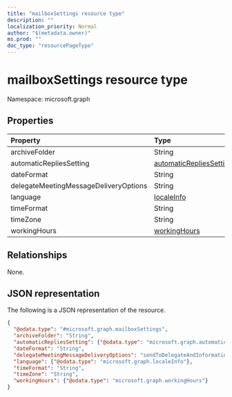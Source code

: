 ```yaml
---
title: "mailboxSettings resource type"
description: ""
localization_priority: Normal
author: "$(metadata.owner)"
ms.prod: ""
doc_type: "resourcePageType"
---
```


# mailboxSettings resource type

Namespace: microsoft.graph

## Properties

| Property                              | Type                                                               | Description |
| :------------------------------------ | :----------------------------------------------------------------- | :---------- |
| archiveFolder                         | String                                                             |             |
| automaticRepliesSetting               | [automaticRepliesSetting](../resources/automaticrepliessetting.md) |             |
| dateFormat                            | String                                                             |             |
| delegateMeetingMessageDeliveryOptions | String                                                             |             |
| language                              | [localeInfo](../resources/localeinfo.md)                           |             |
| timeFormat                            | String                                                             |             |
| timeZone                              | String                                                             |             |
| workingHours                          | [workingHours](../resources/workinghours.md)                       |             |

## Relationships

None.

## JSON representation

The following is a JSON representation of the resource.

<!-- {
  "blockType": "resource",
  "@odata.type": "microsoft.graph.mailboxSettings",
}
-->

```json
{
  "@odata.type": "#microsoft.graph.mailboxSettings",
  "archiveFolder": "String",
  "automaticRepliesSetting": {"@odata.type": "microsoft.graph.automaticRepliesSetting"},
  "dateFormat": "String",
  "delegateMeetingMessageDeliveryOptions": "sendToDelegateAndInformationToPrincipal | sendToDelegateAndPrincipal | sendToDelegateOnly",
  "language": {"@odata.type": "microsoft.graph.localeInfo"},
  "timeFormat": "String",
  "timeZone": "String",
  "workingHours": {"@odata.type": "microsoft.graph.workingHours"}
}
```
